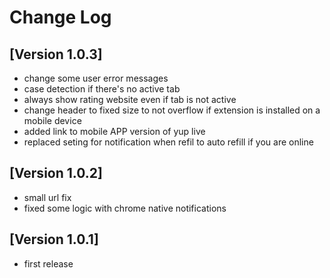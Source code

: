 # Change Log

## [Version 1.0.3]

- change some user error messages
- case detection if there's no active tab
- always show rating website even if tab is not active
- change header to fixed size to not overflow if extension is installed on a mobile device
- added link to mobile APP version of yup live
- replaced seting for notification when refil to auto refill if you are online

## [Version 1.0.2]

- small url fix
- fixed some logic with chrome native notifications

## [Version 1.0.1]

- first release
  